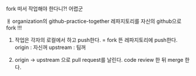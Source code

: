 fork 떠서 작업해야 한다니?! 어렵군


ㅐ
organization의 github-practice-together 레파지토리를 자신의 github으로 fork !!!

1) 작업은 각자의 로컬에서 하고 push한다. = fork 뜬 레파지토리에 push한다.
origin : 자신꺼
upstream : 팀꺼

2) origin -> upstream 으로 pull request를 날린다. code review 한 뒤 merge 한다.


